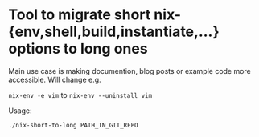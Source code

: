 # Tool to migrate short nix-{env,shell,build,instantiate,...} options to long ones

Main use case is making documention, blog posts or example code
more accessible. Will change e.g.

`nix-env -e vim` to `nix-env --uninstall vim`

Usage:

```
./nix-short-to-long PATH_IN_GIT_REPO
```

